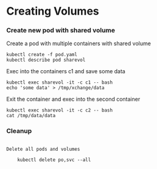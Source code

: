 # Creating Volumes

### Create new pod with shared volume

Create a pod with multiple containers with shared volume
```
kubectl create -f pod.yaml
kubectl describe pod sharevol
```

Exec into the containers c1 and save some data
```
kubectl exec sharevol -it -c c1 -- bash
echo 'some data' > /tmp/xchange/data
```

Exit the container and exec into the second container
```
kubectl exec sharevol -it -c c2 -- bash
cat /tmp/data/data
```

### Cleanup

```

Delete all pods and volumes

	kubectl delete po,svc --all

```

